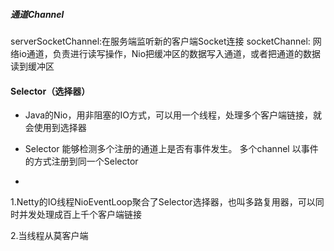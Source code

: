 

##### 通道Channel

serverSocketChannel:在服务端监听新的客户端Socket连接
socketChannel: 网络io通道，负责进行读写操作，Nio把缓冲区的数据写入通道，或者把通道的数据读到缓冲区






#### Selector（选择器）
- Java的Nio，用非阻塞的IO方式，可以用一个线程，处理多个客户端链接，就会使用到选择器

- Selector 能够检测多个注册的通道上是否有事件发生。 多个channel 以事件的方式注册到同一个Selector

-  

1.Netty的IO线程NioEventLoop聚合了Selector选择器，也叫多路复用器，可以同时并发处理成百上千个客户端链接

2.当线程从莫客户端 



